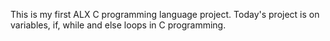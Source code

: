 This is my first ALX C programming language project.
Today's project is on variables, if, while and else loops in C programming.
